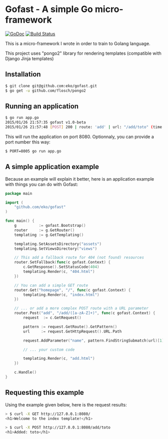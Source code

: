 Gofast - A simple Go micro-framework
====================================

[![GoDoc](https://godoc.org/github.com/eko/gofast?status.png)](https://godoc.org/github.com/eko/gofast)
[![Build Status](https://secure.travis-ci.org/eko/gofast.png?branch=master)](http://travis-ci.org/eko/gofast)

This is a micro-framework I wrote in order to train to Golang language.

This project uses "pongo2" library for rendering templates (compatible with Django Jinja templates)

Installation
------------

```bash
$ git clone git@github.com:eko/gofast.git
$ go get -u github.com/flosch/pongo2
```

Running an application
----------------------

```bash
$ go run app.go
2015/01/26 21:57:35 gofast v1.0-beta
2015/01/26 21:57:48 [POST] 200 | route: 'add' | url: "/add/toto" (time: 143.238us)
```

This will run the application on port 8080. Optionnaly, you can provide a port number this way:

```bash
$ PORT=8005 go run app.go
```

A simple application example
----------------------------

Because an example will explain it better, here is an application example with things you can do with Gofast:

```go
package main

import (
    "github.com/eko/gofast"
)

func main() {
    g          := gofast.Bootstrap()
    router     := g.GetRouter()
    templating := g.GetTemplating()

    templating.SetAssetsDirectory("assets")
    templating.SetViewsDirectory("views")

    // This add a fallback route for 404 (not found) resources
    router.SetFallback(func(c gofast.Context) {
        c.GetResponse().SetStatusCode(404)
        templating.Render(c, "404.html")
    })

    // You can add a simple GET route
    router.Get("homepage", "/", func(c gofast.Context) {
        templating.Render(c, "index.html")
    })

    // ... or add a more complex POST route with a URL parameter
    router.Post("add", "/add/([a-zA-Z]+)", func(c gofast.Context) {
        request  := c.GetRequest()

        pattern := request.GetRoute().GetPattern()
        url     := request.GetHttpRequest().URL.Path

        request.AddParameter("name", pattern.FindStringSubmatch(url)[1])

        // ... your custom code

        templating.Render(c, "add.html")
    })

    c.Handle()
}
```

Requesting this example
-----------------------

Using the example given below, here is the request results:

```bash
> $ curl -X GET http://127.0.0.1:8080/
<h1>Welcome to the index template!</h1>

> $ curl -X POST http://127.0.0.1:8080/add/toto
<h1>Added: toto</h1>
```
